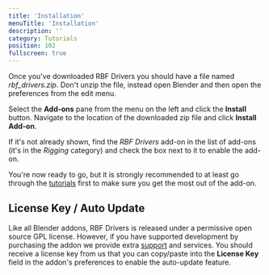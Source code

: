```yaml
---
title: 'Installation'
menuTitle: 'Installation'
description: ''
category: Tutorials
position: 102
fullscreen: true
---
```


Once you've downloaded RBF Drivers you should have a file named *rbf_drivers.zip*. Don't unzip the file, instead open Blender and then open the preferences from the edit menu.

Select the **Add-ons** pane from the menu on the left and click the **Install** button. Navigate to the location of the downloaded zip file and click **Install Add-on**.

If it's not already shown, find the *RBF Drivers* add-on in the list of add-ons (it's in the *Rigging* category) and check the box next to it to enable the add-on.

You're now ready to go, but it is strongly recommended to at least go through the [tutorials](/tutorials/getting-started) first to make sure you get the most out of the add-on.

## License Key / Auto Update

Like all Blender addons, RBF Drivers is released under a permissive open source GPL license. However, if you have supported development by purchasing the addon we provide extra [support](/support) and services. You should receive a license key from us that you can copy/paste into the **License Key** field in the addon's preferences to enable the auto-update feature.
